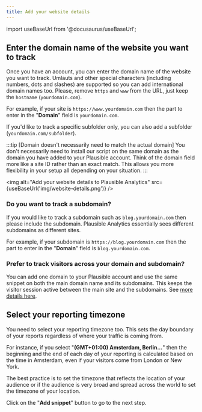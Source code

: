 ```yaml
---
title: Add your website details
---
```


import useBaseUrl from '@docusaurus/useBaseUrl';

## Enter the domain name of the website you want to track

Once you have an account, you can enter the domain name of the website you want to track. Umlauts and other special characters (including numbers, dots and slashes) are supported so you can add international domain names too. Please, remove `https` and `www` from the URL, just keep the `hostname` (`yourdomain.com`).

For example, if your site is `https://www.yourdomain.com` then the part to enter in the "**Domain**" field is `yourdomain.com`.

If you'd like to track a specific subfolder only, you can also add a subfolder (`yourdomain.com/subfolder`).

:::tip [Domain doesn't necessarily need to match the actual domain]
You don't necessarily need to install our script on the same domain as the domain you have added to your Plausible account. Think of the domain field more like a site ID rather than an exact match. This allows you more flexibility in your setup all depending on your situation.
:::

<img alt="Add your website details to Plausible Analytics" src={useBaseUrl('img/website-details.png')} />

### Do you want to track a subdomain?

If you would like to track a subdomain such as `blog.yourdomain.com` then please include the subdomain. Plausible Analytics essentially sees different subdomains as different sites.

For example, if your subdomain is `https://blog.yourdomain.com` then the part to enter in the "**Domain**" field is `blog.yourdomain.com`.

### Prefer to track visitors across your domain and subdomain?

You can add one domain to your Plausible account and use the same snippet on both the main domain name and its subdomains. This keeps the visitor session active between the main site and the subdomains. See [more details here](plausible-script.md#can-i-track-visitors-across-my-domain-and-subdomain).

## Select your reporting timezone

You need to select your reporting timezone too. This sets the day boundary of your reports regardless of where your traffic is coming from.

For instance, if you select "**(GMT+01:00) Amsterdam, Berlin…**" then the beginning and the end of each day of your reporting is calculated based on the time in Amsterdam, even if your visitors come from London or New York.

The best practice is to set the timezone that reflects the location of your audience or if the audience is very broad and spread across the world to set the timezone of your location.

Click on the "**Add snippet**" button to go to the next step.
